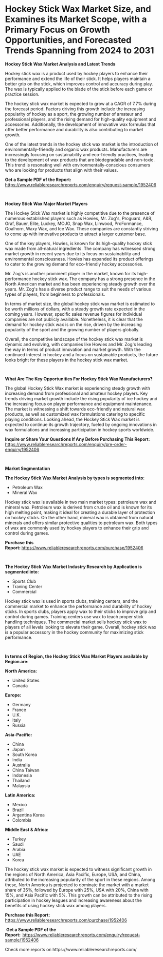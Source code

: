 <p><h1>Hockey Stick Wax Market Size, and Examines its Market Scope, with a Primary Focus on Growth Opportunities, and Forecasted Trends Spanning from 2024 to 2031</h1></p><p><strong>Hockey Stick Wax Market Analysis and Latest Trends</strong></p>
<p><p>Hockey stick wax is a product used by hockey players to enhance their performance and extend the life of their stick. It helps players maintain a better grip on the stick, which improves control and accuracy during play. The wax is typically applied to the blade of the stick before each game or practice session.</p><p>The hockey stick wax market is expected to grow at a CAGR of 7.7% during the forecast period. Factors driving this growth include the increasing popularity of hockey as a sport, the growing number of amateur and professional players, and the rising demand for high-quality equipment and accessories. Additionally, the development of innovative wax formulas that offer better performance and durability is also contributing to market growth.</p><p>One of the latest trends in the hockey stick wax market is the introduction of environmentally-friendly and organic wax products. Manufacturers are increasingly focusing on sustainability and eco-friendly practices, leading to the development of wax products that are biodegradable and non-toxic. This trend is resonating well with environmentally-conscious consumers who are looking for products that align with their values.</p></p>
<p><strong>Get a Sample PDF of the Report:&nbsp;</strong> <a href="https://www.reliableresearchreports.com/enquiry/request-sample/1952406">https://www.reliableresearchreports.com/enquiry/request-sample/1952406</a></p>
<p>&nbsp;</p>
<p><strong>Hockey Stick Wax Major Market Players</strong></p>
<p><p>The Hockey Stick Wax market is highly competitive due to the presence of numerous established players such as Howies, Mr. Zog's, Proguard, A&R, Graf, Bauer, Elite, Luckey, MOJO, Snap Wax, Linwood, ProFormance, Goalhorn, Waxy Wax, and Ice Wax. These companies are constantly striving to come up with innovative products to attract a larger customer base.</p><p>One of the key players, Howies, is known for its high-quality hockey stick wax made from all-natural ingredients. The company has witnessed strong market growth in recent years due to its focus on sustainability and environmental consciousness. Howies has expanded its product offerings to cater to the growing demand for eco-friendly hockey accessories.</p><p>Mr. Zog's is another prominent player in the market, known for its high-performance hockey stick wax. The company has a strong presence in the North American market and has been experiencing steady growth over the years. Mr. Zog's has a diverse product range to suit the needs of various types of players, from beginners to professionals.</p><p>In terms of market size, the global hockey stick wax market is estimated to be worth millions of dollars, with a steady growth rate expected in the coming years. However, specific sales revenue figures for individual companies are not publicly available. Nonetheless, it is clear that the demand for hockey stick wax is on the rise, driven by the increasing popularity of the sport and the growing number of players globally.</p><p>Overall, the competitive landscape of the hockey stick wax market is dynamic and evolving, with companies like Howies and Mr. Zog's leading the way in terms of product innovation and market growth. With the continued interest in hockey and a focus on sustainable products, the future looks bright for these players in the hockey stick wax market.</p></p>
<p>&nbsp;</p>
<p><strong>What Are The Key Opportunities For Hockey Stick Wax Manufacturers?</strong></p>
<p><p>The global Hockey Stick Wax market is experiencing steady growth with increasing demand from professional and amateur hockey players. Key trends driving market growth include the rising popularity of ice hockey and the increasing focus on player performance and equipment maintenance. The market is witnessing a shift towards eco-friendly and natural wax products, as well as customized wax formulations catering to specific playing conditions. Looking ahead, the Hockey Stick Wax market is expected to continue its growth trajectory, fueled by ongoing innovations in wax formulations and increasing participation in hockey sports worldwide.</p></p>
<p><strong>Inquire or Share Your Questions If Any Before Purchasing This Report:</strong> <a href="https://www.reliableresearchreports.com/enquiry/pre-order-enquiry/1952406">https://www.reliableresearchreports.com/enquiry/pre-order-enquiry/1952406</a></p>
<p>&nbsp;</p>
<p><strong>Market Segmentation</strong></p>
<p><strong>The Hockey Stick Wax Market Analysis by types is segmented into:</strong></p>
<p><ul><li>Petroleum Wax</li><li>Mineral Wax</li></ul></p>
<p><p>Hockey stick wax is available in two main market types: petroleum wax and mineral wax. Petroleum wax is derived from crude oil and is known for its high melting point, making it ideal for creating a durable layer of protection on hockey sticks. On the other hand, mineral wax is obtained from natural minerals and offers similar protective qualities to petroleum wax. Both types of wax are commonly used by hockey players to enhance their grip and control during games.</p></p>
<p><strong>Purchase this Report:&nbsp;</strong><a href="https://www.reliableresearchreports.com/purchase/1952406">https://www.reliableresearchreports.com/purchase/1952406</a></p>
<p>&nbsp;</p>
<p><strong>The Hockey Stick Wax Market Industry Research by Application is segmented into:</strong></p>
<p><ul><li>Sports Club</li><li>Traning Center</li><li>Commercial</li></ul></p>
<p><p>Hockey stick wax is used in sports clubs, training centers, and the commercial market to enhance the performance and durability of hockey sticks. In sports clubs, players apply wax to their sticks to improve grip and control during games. Training centers use wax to teach proper stick handling techniques. The commercial market sells hockey stick wax to players of all levels looking to elevate their game. Overall, hockey stick wax is a popular accessory in the hockey community for maximizing stick performance.</p></p>
<p>&nbsp;</p>
<p><strong>In terms of Region, the Hockey Stick Wax Market Players available by Region are:</strong></p>
<p>
    <p> <strong> North America: </strong>
        <ul>
            <li>United States</li>
            <li>Canada</li>
        </ul>
        </p> 
    <p> <strong> Europe: </strong>
        <ul>
            <li>Germany</li>
            <li>France</li>
            <li>U.K.</li>
            <li>Italy</li>
            <li>Russia</li>
        </ul>
        </p> 
    <p> <strong> Asia-Pacific: </strong>
        <ul>
            <li>China</li>
            <li>Japan</li>
            <li>South Korea</li>
            <li>India</li>
            <li>Australia</li>
            <li>China Taiwan</li>
            <li>Indonesia</li>
            <li>Thailand</li>
            <li>Malaysia</li>
        </ul>
        </p> 
    <p> <strong> Latin America: </strong>
        <ul>
            <li>Mexico</li>
            <li>Brazil</li>
            <li>Argentina Korea</li>
            <li>Colombia</li>
        </ul>
        </p> 
    <p> <strong> Middle East & Africa: </strong>
        <ul>
            <li>Turkey</li>
            <li>Saudi</li>
            <li>Arabia</li>
            <li>UAE</li>
            <li>Korea</li>
        </ul>
    </p>
    </p>
<p><p>The hockey stick wax market is expected to witness significant growth in the regions of North America, Asia Pacific, Europe, USA, and China, attributed to the increasing popularity of the sport in these regions. Among these, North America is projected to dominate the market with a market share of 35%, followed by Europe with 25%, USA with 20%, China with 15%, and Asia Pacific with 5%. This growth can be attributed to the rising participation in hockey leagues and increasing awareness about the benefits of using hockey stick wax among players.</p></p>
<p><strong>Purchase this Report: </strong><a href="https://www.reliableresearchreports.com/purchase/1952406">https://www.reliableresearchreports.com/purchase/1952406</a></p>
<p>&nbsp;<strong>Get a Sample PDF of the Report:&nbsp;&nbsp;</strong><a href="https://www.reliableresearchreports.com/enquiry/request-sample/1952406">https://www.reliableresearchreports.com/enquiry/request-sample/1952406</a></p>
<p><strong></strong></p>
<p>Check more reports on https://www.reliableresearchreports.com/</p>